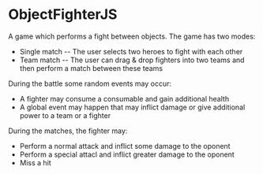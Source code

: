 # ObjectFighterJS

A game which performs a fight between objects.
The game has two modes:
- Single match
-- The user selects two heroes to fight with each other
- Team match
-- The user can drag & drop fighters into two teams and then perform a match between these teams

During the battle some random events may occur:
- A fighter may consume a consumable and gain additional health
- A global event may happen that may inflict damage or give additional power to a team or a fighter

During the matches, the fighter may:
- Perform a normal attack and inflict some damage to the oponent
- Perform a special attacl and inflict greater damage to the oponent
- Miss a hit
